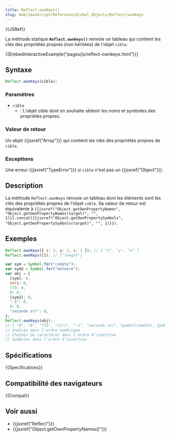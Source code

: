 ```yaml
---
title: Reflect.ownKeys()
slug: Web/JavaScript/Reference/Global_Objects/Reflect/ownKeys
---
```


{{JSRef}}

La méthode statique **`Reflect.ownKeys()`** renvoie un tableau qui contient les clés des propriétés propres (non héritées) de l'objet `cible`.

{{EmbedInteractiveExample("pages/js/reflect-ownkeys.html")}}

## Syntaxe

```js
Reflect.ownKeys(cible);
```

### Paramètres

- `cible`
  - : L'objet cible dont on souhaite obtenir les noms et symboles des propriétés propres.

### Valeur de retour

Un objet {{jsxref("Array")}} qui contient les clés des propriétés propres de `cible`.

### Exceptions

Une erreur {{jsxref("TypeError")}} si `cible` n'est pas un {{jsxref("Object")}}.

## Description

La méthode `Reflect.ownKeys` renvoie un tableau dont les éléments sont les clés des propriétés propres de l'objet `cible`. Sa valeur de retour est équivalente à `{{jsxref("Object.getOwnPropertyNames", "Object.getOwnPropertyNames(target)", "", 1)}}.concat({{jsxref("Object.getOwnPropertySymbols", "Object.getOwnPropertySymbols(target)", "", 1)}})`.

## Exemples

```js
Reflect.ownKeys({ z: 3, y: 2, x: 1 }); // [ "z", "y", "x" ]
Reflect.ownKeys([]); // ["length"]

var sym = Symbol.for("comète");
var sym2 = Symbol.for("météore");
var obj = {
  [sym]: 0,
  str1: 0,
  773: 0,
  0: 0,
  [sym2]: 0,
  "-1": 0,
  8: 0,
  "seconde str": 0,
};
Reflect.ownKeys(obj);
// [ "0", "8", "773", "str1", "-1", "seconde str", Symbol(comète), Symbol(météore) ]
// Indices dans l'ordre numérique
// Chaînes de caractères dans l'ordre d'insertion
// Symboles dans l'ordre d'insertion
```

## Spécifications

{{Specifications}}

## Compatibilité des navigateurs

{{Compat}}

## Voir aussi

- {{jsxref("Reflect")}}
- {{jsxref("Object.getOwnPropertyNames()")}}
